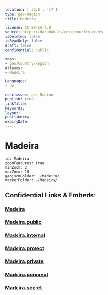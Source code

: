 ```yaml
---
location: [ 32.8 , -17 ] 
type: geo-Region
title: Madeira

license: CC BY-SA 4.0
source: https://datahub.io/core/country-codes
isDeleted: false
isReadOnly: false
draft: false
confidential: public

tags:
- geo/Country/Region
aliases:
- Madeira

Languages:
- de

cssclasses: geo-Region
publish: true
linkTitle: 
keywords: 
layout: 
publishDate: 
expiryDate: 
---
```


# Madeira

```leaflet
id: Madeira
zoomFeatures: true 
minZoom: 2 
maxZoom: 18
geojsonFolder: ./Madeira/
markerFolder: ./Madeira/
```


## Confidential Links & Embeds: 

### [Madeira](/_Standards/Earth/Continent/Europe/Europe~South/Portugal/Districts~Portugal/Madeira.md) 

### [Madeira.public](/_public/Earth/Continent/Europe/Europe~South/Portugal/Districts~Portugal/Madeira.public.md) 

### [Madeira.internal](/_internal/Earth/Continent/Europe/Europe~South/Portugal/Districts~Portugal/Madeira.internal.md) 

### [Madeira.protect](/_protect/Earth/Continent/Europe/Europe~South/Portugal/Districts~Portugal/Madeira.protect.md) 

### [Madeira.private](/_private/Earth/Continent/Europe/Europe~South/Portugal/Districts~Portugal/Madeira.private.md) 

### [Madeira.personal](/_personal/Earth/Continent/Europe/Europe~South/Portugal/Districts~Portugal/Madeira.personal.md) 

### [Madeira.secret](/_secret/Earth/Continent/Europe/Europe~South/Portugal/Districts~Portugal/Madeira.secret.md)


